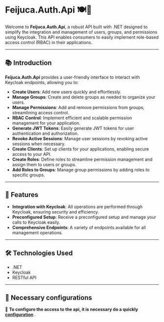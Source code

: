 # Feijuca.Auth.Api 🍽️🔐

Welcome to **Feijuca.Auth.Api**, a robust API built with .NET designed to simplify the integration and management of users, groups, and permissions using Keycloak. This API enables consumers to easily implement role-based access control (RBAC) in their applications.

---

## 📚 Introduction

**Feijuca.Auth.Api** provides a user-friendly interface to interact with Keycloak endpoints, allowing you to:

- **Create Users**: Add new users quickly and effortlessly.
- **Manage Groups**: Create and delete groups as needed to organize your users.
- **Manage Permissions**: Add and remove permissions from groups, streamlining access control.
- **RBAC Control**: Implement efficient and scalable permission management for your application.
- **Generate JWT Tokens**: Easily generate JWT tokens for user authentication and authorization.
- **Revoke Active Sessions**: Manage user sessions by revoking active sessions when necessary.
- **Create Clients**: Set up clients for your applications, enabling secure access to your API.
- **Create Roles**: Define roles to streamline permission management and assign them to users or groups.
- **Add Roles to Groups**: Manage group permissions by adding roles to specific groups.

---

## 🚀 Features

- **Integration with Keycloak**: All operations are performed through Keycloak, ensuring security and efficiency.
- **Preconfigured Setup**: Receive a preconfigured setup and manage your calls to Keycloak easily.
- **Comprehensive Endpoints**: A variety of endpoints available for all management operations.
---

## 🛠️ Technologies Used

- .NET
- Keycloak
- RESTful API

---
## 📑 Necessary configurations

🔗 **To configure the access to the api, it is necessary do a quickly [configuration](/Feijuca.Auth/docs/keycloakMandatoryConfigs.html)** .

